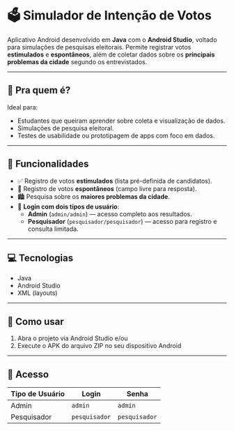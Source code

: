 # 🗳️ Simulador de Intenção de Votos

Aplicativo Android desenvolvido em **Java** com o **Android Studio**, voltado para simulações de pesquisas eleitorais. Permite registrar votos **estimulados** e **espontâneos**, além de coletar dados sobre os **principais problemas da cidade** segundo os entrevistados.

---

## 🎯 Pra quem é?

Ideal para:
- Estudantes que queiram aprender sobre coleta e visualização de dados.
- Simulações de pesquisa eleitoral.
- Testes de usabilidade ou prototipagem de apps com foco em dados.

---

## 🔧 Funcionalidades

- ✅ Registro de votos **estimulados** (lista pré-definida de candidatos).  
- 📝 Registro de votos **espontâneos** (campo livre para resposta).  
- 🏙️ Pesquisa sobre os **maiores problemas da cidade**.  
- 👤 **Login com dois tipos de usuário**:
  - **Admin** (`admin/admin`) — acesso completo aos resultados.
  - **Pesquisador** (`pesquisador/pesquisador`) — acesso para registro e consulta limitada.

---

## 💻 Tecnologias

- Java  
- Android Studio  
- XML (layouts)

---

## 🚀 Como usar

1. Abra o projeto via Android Studio
   e/ou
2. Execute o APK do arquivo ZIP no seu dispositivo Android

---

## 🔐 Acesso

| Tipo de Usuário | Login        | Senha         |
|-----------------|--------------|---------------|
| Admin           | `admin`      | `admin`       |
| Pesquisador     | `pesquisador`| `pesquisador` |
